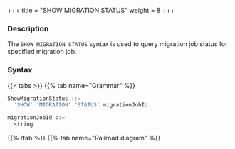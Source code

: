 +++
title = "SHOW MIGRATION STATUS"
weight = 8
+++

### Description

The `SHOW MIGRATION STATUS` syntax is used to query migration job status for specified migration job.

### Syntax

{{< tabs >}}
{{% tab name="Grammar" %}}
```sql
ShowMigrationStatus ::=
  'SHOW' 'MIGRATION' 'STATUS' migrationJobId 

migrationJobId ::=
  string
```
{{% /tab %}}
{{% tab name="Railroad diagram" %}}
<iframe frameborder="0" name="diagram" id="diagram" width="100%" height="100%"></iframe>
{{% /tab %}}
{{< /tabs >}}

### Supplement

- `migrationJobId` needs to be obtained through `SHOW MIGRATION LIST` syntax query

### Return Value Description

| column                         | Description                          |
|--------------------------------|--------------------------------------|
| item                           | migration job sharding serial number |
| data source                    | migration source                     |
| status                         | migration job status                 |
| processed_records_count        | number of processed rows             |
| inventory_finished_percentage  | finished percentage of migration job |
| incremental_idle_seconds       | incremental idle time                |
| error_message                  | error message                        |

### Example

- Query migration job status

```sql
SHOW MIGRATION STATUS 'j010180026753ef0e25d3932d94d1673ba551';
```

```sql
mysql> SHOW MIGRATION STATUS 'j010180026753ef0e25d3932d94d1673ba551';
+------+-------------+--------------------------+--------+-------------------------+-------------------------------+--------------------------+---------------+
| item | data_source | status                   | active | processed_records_count | inventory_finished_percentage | incremental_idle_seconds | error_message |
+------+-------------+--------------------------+--------+-------------------------+-------------------------------+--------------------------+---------------+
| 0    | ds_1        | EXECUTE_INCREMENTAL_TASK | true   | 6                       | 100                           | 25                       |               |
+------+-------------+--------------------------+--------+-------------------------+-------------------------------+--------------------------+---------------+
1 row in set (0.01 sec)
```

### Reserved word

`SHOW`, `MIGRATION`, `STATUS`

### Related links

- [Reserved word](/en/user-manual/shardingsphere-proxy/distsql/syntax/reserved-word/)
